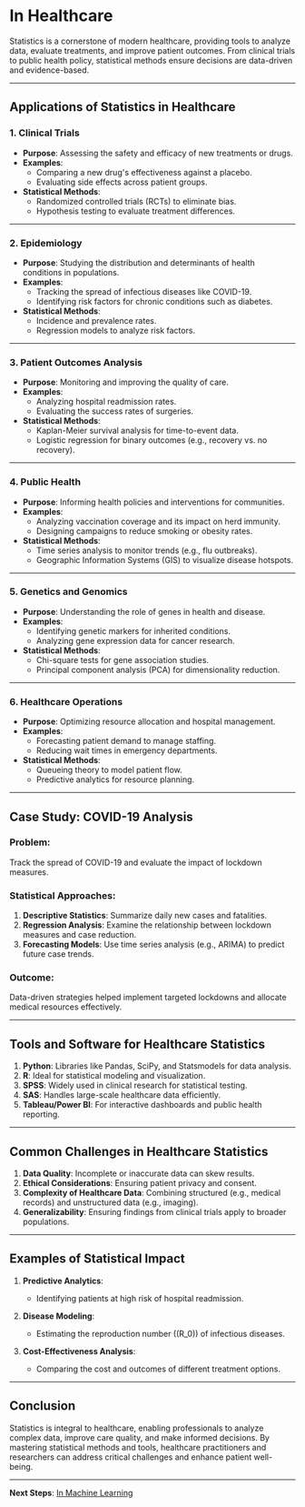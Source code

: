 # In Healthcare

Statistics is a cornerstone of modern healthcare, providing tools to analyze data, evaluate treatments, and improve patient outcomes. From clinical trials to public health policy, statistical methods ensure decisions are data-driven and evidence-based.

---

## Applications of Statistics in Healthcare

### 1. **Clinical Trials**
- **Purpose**: Assessing the safety and efficacy of new treatments or drugs.  
- **Examples**:
  - Comparing a new drug's effectiveness against a placebo.
  - Evaluating side effects across patient groups.
- **Statistical Methods**:
  - Randomized controlled trials (RCTs) to eliminate bias.  
  - Hypothesis testing to evaluate treatment differences.  

---

### 2. **Epidemiology**
- **Purpose**: Studying the distribution and determinants of health conditions in populations.  
- **Examples**:
  - Tracking the spread of infectious diseases like COVID-19.
  - Identifying risk factors for chronic conditions such as diabetes.
- **Statistical Methods**:
  - Incidence and prevalence rates.  
  - Regression models to analyze risk factors.

---

### 3. **Patient Outcomes Analysis**
- **Purpose**: Monitoring and improving the quality of care.  
- **Examples**:
  - Analyzing hospital readmission rates.  
  - Evaluating the success rates of surgeries.  
- **Statistical Methods**:
  - Kaplan-Meier survival analysis for time-to-event data.  
  - Logistic regression for binary outcomes (e.g., recovery vs. no recovery).

---

### 4. **Public Health**
- **Purpose**: Informing health policies and interventions for communities.  
- **Examples**:
  - Analyzing vaccination coverage and its impact on herd immunity.
  - Designing campaigns to reduce smoking or obesity rates.
- **Statistical Methods**:
  - Time series analysis to monitor trends (e.g., flu outbreaks).  
  - Geographic Information Systems (GIS) to visualize disease hotspots.

---

### 5. **Genetics and Genomics**
- **Purpose**: Understanding the role of genes in health and disease.  
- **Examples**:
  - Identifying genetic markers for inherited conditions.  
  - Analyzing gene expression data for cancer research.  
- **Statistical Methods**:
  - Chi-square tests for gene association studies.  
  - Principal component analysis (PCA) for dimensionality reduction.

---

### 6. **Healthcare Operations**
- **Purpose**: Optimizing resource allocation and hospital management.  
- **Examples**:
  - Forecasting patient demand to manage staffing.  
  - Reducing wait times in emergency departments.  
- **Statistical Methods**:
  - Queueing theory to model patient flow.  
  - Predictive analytics for resource planning.

---

## Case Study: COVID-19 Analysis

### Problem:
Track the spread of COVID-19 and evaluate the impact of lockdown measures.

### Statistical Approaches:
1. **Descriptive Statistics**: Summarize daily new cases and fatalities.  
2. **Regression Analysis**: Examine the relationship between lockdown measures and case reduction.  
3. **Forecasting Models**: Use time series analysis (e.g., ARIMA) to predict future case trends.

### Outcome:
Data-driven strategies helped implement targeted lockdowns and allocate medical resources effectively.

---

## Tools and Software for Healthcare Statistics

1. **Python**: Libraries like Pandas, SciPy, and Statsmodels for data analysis.  
2. **R**: Ideal for statistical modeling and visualization.  
3. **SPSS**: Widely used in clinical research for statistical testing.  
4. **SAS**: Handles large-scale healthcare data efficiently.  
5. **Tableau/Power BI**: For interactive dashboards and public health reporting.

---

## Common Challenges in Healthcare Statistics

1. **Data Quality**: Incomplete or inaccurate data can skew results.  
2. **Ethical Considerations**: Ensuring patient privacy and consent.  
3. **Complexity of Healthcare Data**: Combining structured (e.g., medical records) and unstructured data (e.g., imaging).  
4. **Generalizability**: Ensuring findings from clinical trials apply to broader populations.

---

## Examples of Statistical Impact

1. **Predictive Analytics**:  
   - Identifying patients at high risk of hospital readmission.  

2. **Disease Modeling**:  
   - Estimating the reproduction number (\(R_0\)) of infectious diseases.  

3. **Cost-Effectiveness Analysis**:  
   - Comparing the cost and outcomes of different treatment options.  

---

## Conclusion

Statistics is integral to healthcare, enabling professionals to analyze complex data, improve care quality, and make informed decisions. By mastering statistical methods and tools, healthcare practitioners and researchers can address critical challenges and enhance patient well-being.

---

**Next Steps**: [In Machine Learning](./3.%20In%20Machine%20Learning.md)
